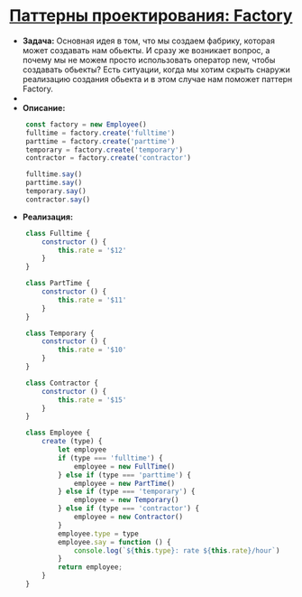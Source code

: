 # [Паттерны проектирования: Factory](https://monsterlessons.com/project/lessons/factory-pattern-v-javascript)
- **Задача:**  Основная идея в том, что мы создаем фабрику, которая может создавать нам обьекты. И сразу же возникает вопрос, а почему мы не можем просто использовать оператор new, чтобы создавать обьекты? Есть ситуации, когда мы хотим скрыть снаружи реализацию создания обьекта и в этом случае нам поможет паттерн Factory.
- 
- **Описание:**
```js
    const factory = new Employee()
    fulltime = factory.create('fulltime')
    parttime = factory.create('parttime')
    temporary = factory.create('temporary')
    contractor = factory.create('contractor')

    fulltime.say()
    parttime.say()
    temporary.say()
    contractor.say()
```
- **Реализация:**
```js
    class Fulltime {
        constructor () {
            this.rate = '$12'
        }
    }

    class PartTime {
        constructor () {
            this.rate = '$11'
        }
    }

    class Temporary {
        constructor () {
            this.rate = '$10'
        }
    }

    class Contractor {
        constructor () {
            this.rate = '$15'
        }
    }

    class Employee {
        create (type) {
            let employee
            if (type === 'fulltime') {
                employee = new FullTime()
            } else if (type === 'parttime') {
                employee = new PartTime()
            } else if (type === 'temporary') {
                employee = new Temporary()
            } else if (type === 'contractor') {
                employee = new Contractor()
            }
            employee.type = type
            employee.say = function () {
                console.log(`${this.type}: rate ${this.rate}/hour`)
            }
            return employee;
        }
    }
```